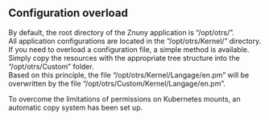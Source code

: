 ## Configuration overload

By default, the root directory of the Znuny application is “/opt/otrs/”.  
All application configurations are located in the “/opt/otrs/Kernel/” directory.  
If you need to overload a configuration file, a simple method is available.  
Simply copy the resources with the appropriate tree structure into the “/opt/otrs/Custom” folder.  
Based on this principle, the file “/opt/otrs/Kernel/Langage/en.pm” will be overwritten by the file “/opt/otrs/Custom/Kernel/Langage/en.pm”.

To overcome the limitations of permissions on Kubernetes mounts, an automatic copy system has been set up.